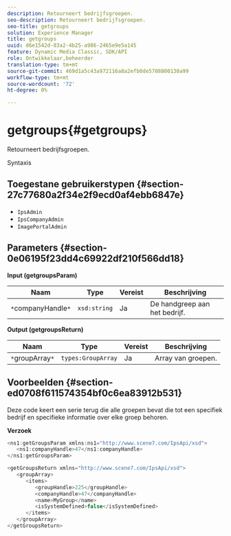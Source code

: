 ```yaml
---
description: Retourneert bedrijfsgroepen.
seo-description: Retourneert bedrijfsgroepen.
seo-title: getgroups
solution: Experience Manager
title: getgroups
uuid: d6e1542d-83a2-4b25-a986-2465e9e5a145
feature: Dynamic Media Classic, SDK/API
role: Ontwikkelaar,beheerder
translation-type: tm+mt
source-git-commit: 469d1a5c43a972116a8a2efb0de5708800130a99
workflow-type: tm+mt
source-wordcount: '72'
ht-degree: 0%

---
```



# getgroups{#getgroups}

Retourneert bedrijfsgroepen.

Syntaxis

## Toegestane gebruikerstypen {#section-27c77680a2f34e2f9ecd0af4ebb6847e}

* `IpsAdmin`
* `IpsCompanyAdmin`
* `ImagePortalAdmin`

## Parameters {#section-0e06195f23dd4c69922df210f566dd18}

**Input (getgroupsParam)**

| Naam | Type | Vereist | Beschrijving |
|---|---|---|---|
| `*`companyHandle`*` | `xsd:string` | Ja | De handgreep aan het bedrijf. |

**Output (getgroupsReturn)**

| Naam | Type | Vereist | Beschrijving |
|---|---|---|---|
| `*`groupArray`*` | `types:GroupArray` | Ja | Array van groepen. |

## Voorbeelden {#section-ed0708f611574354bf0c6ea83912b531}

Deze code keert een serie terug die alle groepen bevat die tot een specifiek bedrijf en specifieke informatie over elke groep behoren.

**Verzoek**

```java
<ns1:getGroupsParam xmlns:ns1="http://www.scene7.com/IpsApi/xsd">
   <ns1:companyHandle>47</ns1:companyHandle>
</ns1:getGroupsParam>
```

```java
<getGroupsReturn xmlns="http://www.scene7.com/IpsApi/xsd">
   <groupArray>
      <items>
         <groupHandle>225</groupHandle>
         <companyHandle>47</companyHandle>
         <name>MyGroup</name>
         <isSystemDefined>false</isSystemDefined>
      </items>
   </groupArray>
</getGroupsReturn>
```

